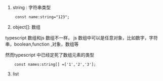 1. string : 字符串类型

        const name:string="123";

2. object[]: 数组

typescript 数组和js 数组不一样， js 数组中可以是任意对象，比如数字，字符串，boolean,function ,对象，数组等

然而typescript 中已经定死了数组元素的类型

        const names:string[] =['1','2','3'];

3. list
